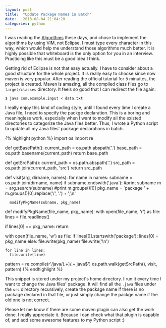 ```yaml
---
layout: post
title:  "Update Package Names in Batch"
date:   2013-08-04 21:04:20
categories: python
---
```


I was reading the [Algorithms][algorithms] these days, and chose to implement the algorithms by using VIM, not Eclipse. I must type every character in this way, which would help me understand those algorithms much better. It is highly possible that whiteboard is the only option for you in an interview. Practicing like this must be a good idea I think.

Getting rid of Eclipse is not that easy actually. I have to consider about a good structure for the whole project. It is really easy to choose since now maven is very popular. After reading the official tutorial for 5 minuites, the project is created. Maven is amazing, all the compiled class files go to `target/classes` directory. It feels so good that I can redirect the file again: 
	
	$ java com.example.input < data.txt

I really enjoy this kind of coding style, until I found every time I create a Java file, I need to specify the packge declaration. This is a boring and meaningless work, especially when I want to modify all the existed directories to categorize the Java files better. Thus, I wrote a Python script to update all my Java files' package declarations in batch.

{% highlight python %}
import os
import re

def getBasePath():
  current_path = os.path.abspath('.')
  base_path = os.path.basename(current_path)
  return base_path

def getSrcPath():
  current_path = os.path.abspath('.')
  src_path = os.path.join(current_path, 'src')
  return src_path

def visit(arg, dirname, names):
  for name in names:
    subname = os.path.join(dirname, name)
    if subname.endswith('.java'):
      #print subname
      m = arg.search(subname)
      #print m.groups()[0]
      pkg_name = 'package ' + m.groups()[0].replace('/', '.') + ';\n'

      modifyPkgName(subname, pkg_name)

def modifyPkgName(file_name, pkg_name):
  with open(file_name, 'r') as file:
    lines = file.readlines()

  if lines[0] == pkg_name: return

  with open(file_name, 'w') as file:
    if lines[0].startswith('package'):
      lines[0] = pkg_name
    else:
      file.write(pkg_name)
      file.write('\n')

    for line in lines:
      file.write(line)

pattern = re.compile(r'/java/(.+)/.+.java$')
os.path.walk(getSrcPath(), visit, pattern)
{% endhighlight %}

This snippet is stored under my project's home directory. I run it every time I want to change the Java files' package. It will find all the `.java` files under the `src` directory recursively, create the package name if there is no package declared in that file, or just simply change the packge name if the old one is not correct.

Please let me know if there are some maven plugin can also get the work done. I really appreciate it. Because I can check what that plugin is capable of, and add some awesome features to my Python script :)


[algorithms]: http://www.amazon.com/Algorithms-4th-Edition-Robert-Sedgewick/dp/032157351X/ref=sr_1_1?ie=UTF8&qid=1375665091&sr=8-1&keywords=algorithms